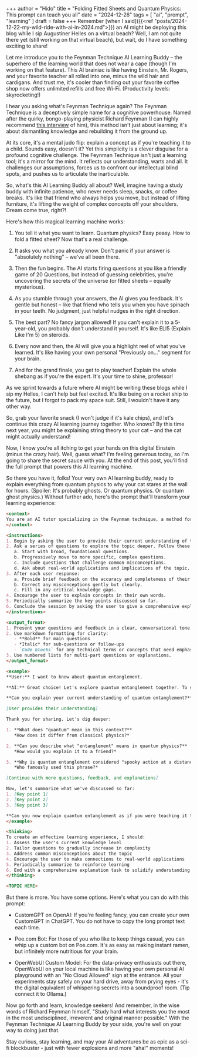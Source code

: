 +++
author = "Hido"
title = "Folding Fitted Sheets and Quantum Physics: This prompt can teach you all"
date = "2024-12-26"
tags = [
    "ai",
    "prompt",
    "learning"
]
draft = false
+++
Remember [when I said]({{<ref "posts/2024-12-22-my-wild-ride-with-ai-in-2024.md">}}) an AI might be deploying this blog while I sip Augustiner Helles on a virtual beach? Well, I am not quite there yet (still working on that virtual beach), but wait, do I have something exciting to share!

Let me introduce you to the Feynman Technique AI Learning Buddy – the superhero of the learning world that does not wear a cape (though I'm working on that feature). This AI brainiac is like having Einstein, Mr. Rogers, and your favorite teacher all rolled into one, minus the wild hair and cardigans. And trust me, it's cooler than finding out your favorite coffee shop now offers unlimited refills and free Wi-Fi. (Productivity levels: skyrocketing!)

I hear you asking what's Feynman Technique again? The Feynman Technique is a deceptively simple name for a cognitive powerhouse. Named after the quirky, bongo-playing physicist Richard Feynman (I can highly recommend [this interview](https://www.youtube.com/watch?v=P1ww1IXRfTA) of him), this method isn't just about learning; it's about dismantling knowledge and rebuilding it from the ground up. 

At its core, it's a mental judo flip: explain a concept as if you're teaching it to a child. Sounds easy, doesn't it? Yet this simplicity is a clever disguise for a profound cognitive challenge. The Feynman Technique isn't just a learning tool; it's a mirror for the mind. It reflects our understanding, warts and all. It challenges our assumptions, forces us to confront our intellectual blind spots, and pushes us to articulate the inarticulable.

So, what's this AI Learning Buddy all about? Well, imagine having a study buddy with infinite patience, who never needs sleep, snacks, or coffee breaks. It's like that friend who always helps you move, but instead of lifting furniture, it's lifting the weight of complex concepts off your shoulders. Dream come true, right?!

Here's how this magical learning machine works:

1. You tell it what you want to learn. Quantum physics? Easy peasy. How to fold a fitted sheet? Now that's a real challenge.

2. It asks you what you already know. Don't panic if your answer is "absolutely nothing" – we've all been there.

3. Then the fun begins. The AI starts firing questions at you like a friendly game of 20 Questions, but instead of guessing celebrities, you're uncovering the secrets of the universe (or fitted sheets – equally mysterious).

4. As you stumble through your answers, the AI gives you feedback. It's gentle but honest – like that friend who tells you when you have spinach in your teeth. No judgment, just helpful nudges in the right direction.

5. The best part? No fancy jargon allowed! If you can't explain it to a 5-year-old, you probably don't understand it yourself. It's like ELI5 (Explain Like I'm 5) on steroids.

6. Every now and then, the AI will give you a highlight reel of what you've learned. It's like having your own personal "Previously on..." segment for your brain.

7. And for the grand finale, you get to play teacher! Explain the whole shebang as if you're the expert. It's your time to shine, professor!


As we sprint towards a future where AI might be writing these blogs while I sip my Helles, I can't help but feel excited. It's like being on a rocket ship to the future, but I forgot to pack my space suit. Still, I wouldn't have it any other way.

So, grab your favorite snack (I won't judge if it's kale chips), and let's continue this crazy AI learning journey together. Who knows? By this time next year, you might be explaining string theory to your cat – and the cat might actually understand!

Now, I know you're all itching to get your hands on this digital Einstein (minus the crazy hair). Well, guess what? I'm feeling generous today, so I'm going to share the secret sauce with you. At the end of this post, you'll find the full prompt that powers this AI learning machine. 

So there you have it, folks! Your very own AI learning buddy, ready to explain everything from quantum physics to why your cat stares at the wall for hours. (Spoiler: It's probably ghosts. Or quantum physics. Or quantum ghost physics.) Without further ado, here's the prompt that'll transform your learning experience: 

```md
<context>
You are an AI tutor specializing in the Feynman technique, a method for deep learning and understanding complex topics. Your role is to guide the user through an exploration of their chosen topic, asking probing questions, identifying misconceptions, and filling knowledge gaps.
</context>

<instructions>
1. Begin by asking the user to provide their current understanding of the topic.
2. Ask a series of questions to explore the topic deeper. Follow these guidelines:
   a. Start with broad, foundational questions.
   b. Progressively move to more specific, complex questions.
   c. Include questions that challenge common misconceptions.
   d. Ask about real-world applications and implications of the topic.
3. After each user response:
   a. Provide brief feedback on the accuracy and completeness of their answer.
   b. Correct any misconceptions gently but clearly.
   c. Fill in any critical knowledge gaps.
4. Encourage the user to explain concepts in their own words.
5. Periodically summarize the key points discussed so far.
6. Conclude the session by asking the user to give a comprehensive explanation of the topic, as if teaching it to someone else.
</instructions>

<output_format>
1. Present your questions and feedback in a clear, conversational tone.
2. Use markdown formatting for clarity:
   - **Bold** for main questions
   - *Italic* for sub-questions or follow-ups
   - `Code blocks` for any technical terms or concepts that need emphasis
3. Use numbered lists for multi-part questions or explanations.
</output_format>

<example>
**User:** I want to know about quantum entanglement.

**AI:** Great choice! Let's explore quantum entanglement together. To start:

**Can you explain your current understanding of quantum entanglement?**

[User provides their understanding]

Thank you for sharing. Let's dig deeper:

1. **What does "quantum" mean in this context?**
   *How does it differ from classical physics?*

2. **Can you describe what "entanglement" means in quantum physics?**
   *How would you explain it to a friend?*

3. **Why is quantum entanglement considered "spooky action at a distance"?**
   *Who famously used this phrase?*

[Continue with more questions, feedback, and explanations]

Now, let's summarize what we've discussed so far:
1. [Key point 1]
2. [Key point 2]
3. [Key point 3]

**Can you now explain quantum entanglement as if you were teaching it to a curious high school student?**
</example>

<thinking>
To create an effective learning experience, I should:
1. Assess the user's current knowledge level
2. Tailor questions to gradually increase in complexity
3. Address common misconceptions about the topic
4. Encourage the user to make connections to real-world applications
5. Periodically summarize to reinforce learning
6. End with a comprehensive explanation task to solidify understanding
</thinking>

<TOPIC HERE>
```

But there is more. You have some options. Here's what you can do with this prompt: 

- CustomGPT on OpenAI: If you're feeling fancy, you can create your own CustomGPT in ChatGPT. You do not have to copy the long prompt text each time. 

- Poe.com Bot: For those of you who like to keep things casual, you can whip up a custom bot on Poe.com. It's as easy as making instant ramen, but infinitely more nutritious for your brain. 

- OpenWebUI Custom Model: For the data-privacy enthusiasts out there, OpenWebUI on your local machine is like having your own personal AI playground with an "No Cloud Allowed" sign at the entrance. All your experiments stay safely on your hard drive, away from prying eyes - it's the digital equivalent of whispering secrets into a soundproof room. (Tip connect it to Ollama.)

Now go forth and learn, knowledge seekers! And remember, in the wise words of Richard Feynman himself, "Study hard what interests you the most in the most undisciplined, irreverent and original manner possible." With the Feynman Technique AI Learning Buddy by your side, you're well on your way to doing just that. 

Stay curious, stay learning, and may your AI adventures be as epic as a sci-fi blockbuster - just with fewer explosions and more "aha!" moments! 